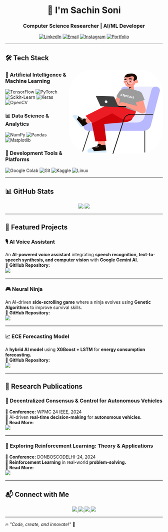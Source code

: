 <h1 align="center">👋 I'm Sachin Soni</h1>
<h3 align="center">Computer Science Researcher | AI/ML Developer</h3>

<p align="center">
  <a href="https://linkedin.com/in/sachinsonii"><img src="https://img.shields.io/badge/LinkedIn-0077B5?style=for-the-badge&logo=linkedin&logoColor=white" alt="LinkedIn"></a>
  <a href="mailto:sachinsonivbs@gmail.com"><img src="https://img.shields.io/badge/Email-D14836?style=for-the-badge&logo=gmail&logoColor=white" alt="Email"></a>
  <a href="https://instagram.com/_sachinsonii"><img src="https://img.shields.io/badge/Instagram-E4405F?style=for-the-badge&logo=instagram&logoColor=white" alt="Instagram"></a>
  <a href="https://sachinsonii.github.io/Portfolio/"><img src="https://img.shields.io/badge/Portfolio-FF5722?style=for-the-badge&logo=Google-Chrome&logoColor=white" alt="Portfolio"></a>
</p>


---

## 🛠 Tech Stack
<img align="right" alt="Coding" width="300" height="268" src="giphy.gif" style = "border-radius: 75px">

### 🧠 **Artificial Intelligence & Machine Learning**  
![TensorFlow](https://img.shields.io/badge/-TensorFlow-FF6F00?style=flat&logo=tensorflow&logoColor=white)
![PyTorch](https://img.shields.io/badge/-PyTorch-EE4C2C?style=flat&logo=pytorch&logoColor=white)
![Scikit-Learn](https://img.shields.io/badge/-Scikit--Learn-F7931E?style=flat&logo=scikit-learn&logoColor=white)
![Keras](https://img.shields.io/badge/-Keras-D00000?style=flat&logo=keras&logoColor=white)
![OpenCV](https://img.shields.io/badge/-OpenCV-04d530?style=flat&logo=opencv&logoColor=white)

### 📊 **Data Science & Analytics**  
![NumPy](https://img.shields.io/badge/-NumPy-013243?style=flat&logo=numpy&logoColor=white)
![Pandas](https://img.shields.io/badge/-Pandas-150458?style=flat&logo=pandas&logoColor=white)
![Matplotlib](https://img.shields.io/badge/-Matplotlib-11557C?style=flat&logo=python&logoColor=white)

### 🔧 **Development Tools & Platforms**  
![Google Colab](https://img.shields.io/badge/-Google%20Colab-F9AB00?style=flat&logo=google-colab&logoColor=white)
![Git](https://img.shields.io/badge/-Git-F05032?style=flat&logo=git&logoColor=white)
![Kaggle](https://img.shields.io/badge/-Kaggle-0acadb?style=flat&logo=kaggle&logoColor=white)
![Linux](https://img.shields.io/badge/-Linux-FCC624?style=flat&logo=linux&logoColor=black)

---

## 📊 GitHub Stats  

<p align="center">
  <img src="https://github-readme-stats.vercel.app/api/top-langs/?username=sachinsonii&layout=compact&bg_color=f0f0f0" height="180px" />
  <img src="https://github-readme-activity-graph.vercel.app/graph?username=sachinsonii&bg_color=f0f0f0&color=000000&line=5B9BD5&point=FF0000&area=true&hide_border=true" height="180px" />
</p>

---

## 🌟 Featured Projects  

### 🎙 AI Voice Assistant  
An **AI-powered voice assistant** integrating **speech recognition, text-to-speech synthesis, and computer vision** with **Google Gemini AI.**  
🔗 **GitHub Repository:**  
<a href="https://github.com/sachinsonii/AI_Voice_Assistant">
  <img src="https://img.shields.io/badge/View%20on%20GitHub-100000?style=for-the-badge&logo=github&logoColor=white">
</a>

---

### 🎮 Neural Ninja  
An AI-driven **side-scrolling game** where a ninja evolves using **Genetic Algorithms** to improve survival skills.  
🔗 **GitHub Repository:**  
<a href="https://github.com/sachinsonii/Neural_Ninja">
  <img src="https://img.shields.io/badge/View%20on%20GitHub-100000?style=for-the-badge&logo=github&logoColor=white">
</a>

---

### 📈 ECE Forecasting Model  
A **hybrid AI model** using **XGBoost + LSTM** for **energy consumption forecasting.**  
🔗 **GitHub Repository:**  
<a href="https://github.com/sachinsonii/Energy_Consumption_Forecast_Ensemble">
  <img src="https://img.shields.io/badge/View%20on%20GitHub-100000?style=for-the-badge&logo=github&logoColor=white">
</a>

---

## 📄 Research Publications  

### 📝 **Decentralized Consensus & Control for Autonomous Vehicles**  
📌 **Conference:** WPMC 24 IEEE, 2024  
🚗 AI-driven **real-time decision-making** for **autonomous vehicles.**  
🔗 **Read More:**  
<a href="https://sachinsonii.github.io/Portfolio/">
  <img src="https://img.shields.io/badge/View%20Paper-FF5722?style=for-the-badge&logo=Google-Chrome&logoColor=white">
</a>

---

### 📝 **Exploring Reinforcement Learning: Theory & Applications**  
📌 **Conference:** DONBOSCODELHI-24, 2024  
🧠 **Reinforcement Learning** in real-world **problem-solving.**  
🔗 **Read More:**  
<a href="https://sachinsonii.github.io/Portfolio/">
  <img src="https://img.shields.io/badge/View%20Paper-FF5722?style=for-the-badge&logo=Google-Chrome&logoColor=white">
</a>

---

## 📬 Connect with Me  

<p align="center">
  <a href="https://linkedin.com/in/sachinsonii">
    <img src="https://img.shields.io/badge/-LinkedIn-0077B5?style=for-the-badge&logo=linkedin&logoColor=white" />
  </a>
  <a href="mailto:sachinsonivbs@gmail.com">
    <img src="https://img.shields.io/badge/-Email-D14836?style=for-the-badge&logo=gmail&logoColor=white" />
  </a>
  <a href="https://instagram.com/_sachinsonii">
    <img src="https://img.shields.io/badge/-Instagram-E4405F?style=for-the-badge&logo=instagram&logoColor=white" />
  </a>
  <a href="https://sachinsonii.github.io/Portfolio/">
    <img src="https://img.shields.io/badge/-Portfolio-FF5722?style=for-the-badge&logo=Google-Chrome&logoColor=white" />
  </a>
</p>

---

🔥 *"Code, create, and innovate!"* 🚀
